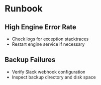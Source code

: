 # Runbook

## High Engine Error Rate
- Check logs for exception stacktraces
- Restart engine service if necessary

## Backup Failures
- Verify Slack webhook configuration
- Inspect backup directory and disk space
